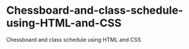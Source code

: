# Chessboard-and-class-schedule-using-HTML-and-CSS
Chessboard and class schedule using HTML and CSS
